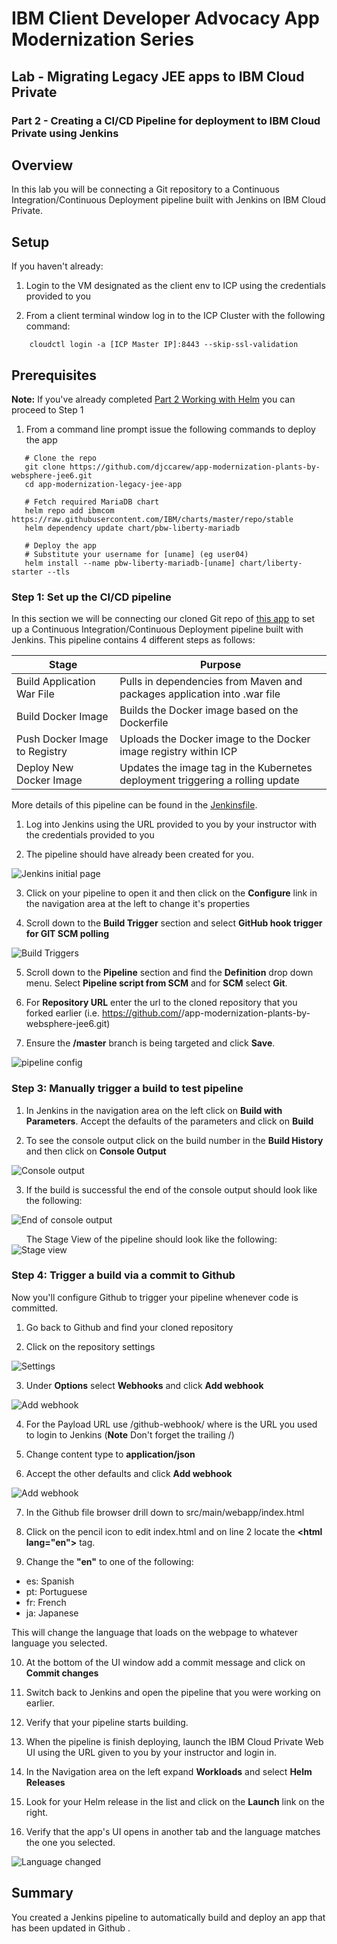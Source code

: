 
# IBM Client Developer Advocacy App Modernization Series

## Lab - Migrating Legacy JEE apps to IBM Cloud Private

### Part 2 -  Creating a CI/CD Pipeline for deployment to IBM Cloud Private using Jenkins

## Overview

In this lab you will  be connecting a Git repository to a Continuous Integration/Continuous Deployment pipeline built with Jenkins on IBM Cloud Private.

## Setup

If you haven't already:

1. Login to the VM designated as the client env to ICP using the credentials  provided  to you

2. From a  client  terminal window log in to the ICP Cluster with the following command:
```
    cloudctl login -a [ICP Master IP]:8443 --skip-ssl-validation
```
## Prerequisites

**Note:** If you've already completed [Part 2 Working with Helm](https://github.com/djccarew/app-modernization-helm-lab) you can proceed to Step 1

1. From a command line prompt issue the following commands to deploy the app

```
   # Clone the repo
   git clone https://github.com/djccarew/app-modernization-plants-by-websphere-jee6.git
   cd app-modernization-legacy-jee-app

   # Fetch required MariaDB chart
   helm repo add ibmcom https://raw.githubusercontent.com/IBM/charts/master/repo/stable
   helm dependency update chart/pbw-liberty-mariadb

   # Deploy the app
   # Substitute your username for [uname] (eg user04)
   helm install --name pbw-liberty-mariadb-[uname] chart/liberty-starter --tls
```   

###  Step 1: Set up the CI/CD pipeline

In this section we will be connecting our cloned Git repo of [this app](https://github.com/djccarew/app-modernization-plants-by-websphere-jee6)  to set up a Continuous Integration/Continuous Deployment pipeline built with Jenkins. This pipeline contains 4 different steps as follows:

  | Stage                         | Purpose                                                                        |
  | ----------------------------- | ------------------------------------------------------------------------------ |
  | Build Application War File    | Pulls in dependencies from Maven and packages application into .war file       |
  | Build Docker Image            | Builds the Docker image based on the Dockerfile                                |
  | Push Docker Image to Registry | Uploads the Docker image to the Docker image registry within ICP             |
  | Deploy New Docker Image       | Updates the image tag in the Kubernetes deployment triggering a rolling update |

More details of this pipeline can be found in the [Jenkinsfile](https://raw.githubusercontent.com/djccarew/app-modernization-plants-by-websphere-jee6/master/Jenkinsfile).

1. Log into Jenkins using the URL provided to you by your instructor with the credentials provided to you

2. The pipeline should have already been created for you.

![Jenkins initial page](images/ss1.png)

3. Click on your pipeline to open it and then click on the **Configure** link in the navigation area at the left to change it's properties

4. Scroll down to the **Build Trigger** section and select **GitHub hook trigger for GIT SCM polling**

![Build Triggers](images/ss2.png)

5. Scroll down to the **Pipeline** section and find the **Definition** drop down menu. Select **Pipeline script from SCM** and for **SCM** select **Git**.

6. For **Repository URL** enter the url to the cloned repository that you forked earlier (i.e. https://github.com/<your username>/app-modernization-plants-by-websphere-jee6.git)

7. Ensure the **/master** branch is being targeted and click **Save**.

![pipeline config](images/ss3.png)

### Step 3: Manually trigger a build to test pipeline

1. In Jenkins in the navigation area on the left click on **Build with Parameters**. Accept the defaults of the parameters and click on **Build**

2. To see the console output click on the build number in the **Build History** and then click on **Console Output**

![Console output](images/ss4.png)

3. If the build is successful the end of the console output should look like the following:

![End of console output](images/ss5.png)

&nbsp;&nbsp;&nbsp;&nbsp;&nbsp;&nbsp;The Stage View of the pipeline should look like the following:
![Stage view](images/stages.png)

### Step 4: Trigger a build via a commit to Github

Now you'll configure Github to trigger your pipeline whenever code is committed.

1. Go back to Github and find your cloned repository

2. Click on the repository settings

![Settings](images/ss6.png)

3. Under **Options** select **Webhooks** and click **Add webhook**

![Add webhook](images/ss7.png)

4. For the Payload URL use <Jenkins URL>/github-webhook/  where <Jenkins URL> is the  URL you used  to login to Jenkins (**Note** Don't forget the trailing /)

5. Change content type to **application/json**

6. Accept the other defaults and click **Add webhook**

![Add webhook](images/ss8.png)

7. In the Github file browser drill down to src/main/webapp/index.html

8. Click on the pencil icon to edit index.html  and on line 2 locate the **\<html lang="en">** tag.

9. Change the **"en"** to one of the following:

- es: Spanish
- pt: Portuguese
- fr: French
- ja: Japanese

This will change the language that loads on the webpage to whatever language you selected.

10. At the bottom of the UI window add a commit message and click on **Commit changes**

11. Switch back to Jenkins  and open the pipeline that you were working on  earlier.

12. Verify that your pipeline  starts building.

13. When the pipeline is finish deploying, launch the IBM Cloud Private Web UI using the URL given to you by your instructor and login in.

14. In the Navigation area on the left expand **Workloads** and select **Helm Releases**

15. Look for your Helm release in the list and click on the **Launch** link on the right.

16. Verify that the app's UI opens in another tab and the language matches the one you selected.

![Language changed](images/ss9.png)

## Summary
You created a Jenkins pipeline to automatically build and deploy an app that has been updated in Github .
